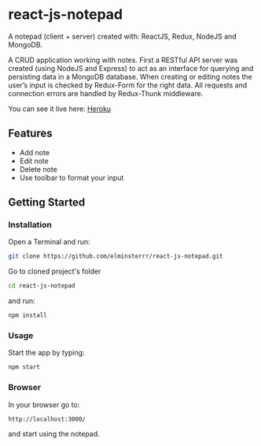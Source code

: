 # react-js-notepad
A notepad (client + server) created with: ReactJS, Redux, NodeJS and MongoDB.

A CRUD application working with notes. First a RESTful API server was created (using NodeJS and Express) to act as an interface for querying and persisting data in a MongoDB database. When creating or editing notes the user’s input is checked by Redux-Form for the right data. All requests and connection errors are handled by Redux-Thunk middleware.

You can see it live here: [Heroku](https://react-js-notepad.herokuapp.com/)


## Features

- Add note
- Edit note
- Delete note
- Use toolbar to format your input


## Getting Started

### Installation

Open a Terminal and run:

```sh
git clone https://github.com/elminsterrr/react-js-notepad.git
```

Go to cloned project's folder

```sh
cd react-js-notepad
```

and run:

```sh
npm install
```

### Usage

Start the app by typing:

```sh
npm start
```

### Browser

In your browser go to:

```sh
http://localhost:3000/
```

and start using the notepad.
